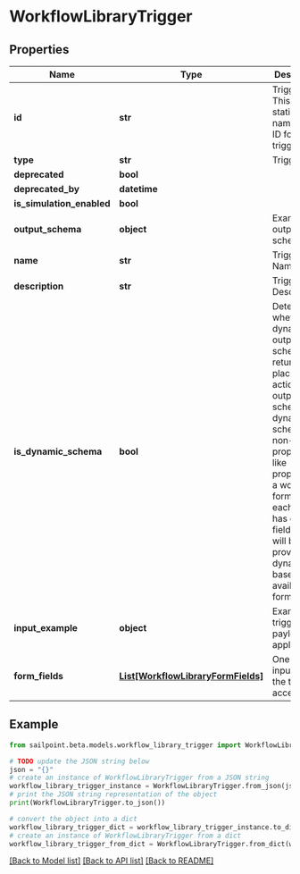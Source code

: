 # WorkflowLibraryTrigger


## Properties

Name | Type | Description | Notes
------------ | ------------- | ------------- | -------------
**id** | **str** | Trigger ID. This is a static namespaced ID for the trigger. | [optional] 
**type** | **str** | Trigger type | [optional] 
**deprecated** | **bool** |  | [optional] 
**deprecated_by** | **datetime** |  | [optional] 
**is_simulation_enabled** | **bool** |  | [optional] 
**output_schema** | **object** | Example output schema | [optional] 
**name** | **str** | Trigger Name | [optional] 
**description** | **str** | Trigger Description | [optional] 
**is_dynamic_schema** | **bool** | Determines whether the dynamic output schema is returned in place of the action&#39;s output schema. The dynamic schema lists non-static properties, like properties of a workflow form where each form has different fields. These will be provided dynamically based on available form fields. | [optional] 
**input_example** | **object** | Example trigger payload if applicable | [optional] 
**form_fields** | [**List[WorkflowLibraryFormFields]**](WorkflowLibraryFormFields.md) | One or more inputs that the trigger accepts | [optional] 

## Example

```python
from sailpoint.beta.models.workflow_library_trigger import WorkflowLibraryTrigger

# TODO update the JSON string below
json = "{}"
# create an instance of WorkflowLibraryTrigger from a JSON string
workflow_library_trigger_instance = WorkflowLibraryTrigger.from_json(json)
# print the JSON string representation of the object
print(WorkflowLibraryTrigger.to_json())

# convert the object into a dict
workflow_library_trigger_dict = workflow_library_trigger_instance.to_dict()
# create an instance of WorkflowLibraryTrigger from a dict
workflow_library_trigger_from_dict = WorkflowLibraryTrigger.from_dict(workflow_library_trigger_dict)
```
[[Back to Model list]](../README.md#documentation-for-models) [[Back to API list]](../README.md#documentation-for-api-endpoints) [[Back to README]](../README.md)


